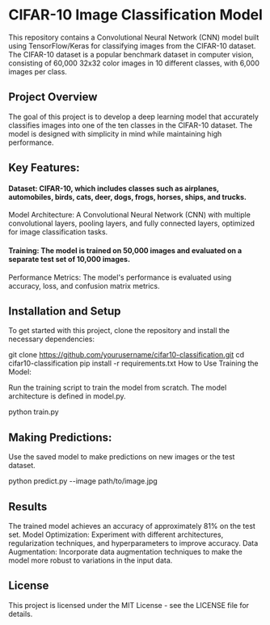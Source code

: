 # CIFAR-10 Image Classification Model

This repository contains a Convolutional Neural Network (CNN) model built using TensorFlow/Keras for classifying images from the CIFAR-10 dataset. The CIFAR-10 dataset is a popular benchmark dataset in computer vision, consisting of 60,000 32x32 color images in 10 different classes, with 6,000 images per class.

## Project Overview
The goal of this project is to develop a deep learning model that accurately classifies images into one of the ten classes in the CIFAR-10 dataset. The model is designed with simplicity in mind while maintaining high performance.

## Key Features:
#### Dataset: CIFAR-10, which includes classes such as airplanes, automobiles, birds, cats, deer, dogs, frogs, horses, ships, and trucks.
Model Architecture: A Convolutional Neural Network (CNN) with multiple convolutional layers, pooling layers, and fully connected layers, optimized for image classification tasks.
#### Training: The model is trained on 50,000 images and evaluated on a separate test set of 10,000 images.
Performance Metrics: The model's performance is evaluated using accuracy, loss, and confusion matrix metrics.

## Installation and Setup
To get started with this project, clone the repository and install the necessary dependencies:

git clone https://github.com/yourusername/cifar10-classification.git
cd cifar10-classification
pip install -r requirements.txt
How to Use
Training the Model:

Run the training script to train the model from scratch. The model architecture is defined in model.py.

python train.py

## Making Predictions:
Use the saved model to make predictions on new images or the test dataset.

python predict.py --image path/to/image.jpg

## Results
The trained model achieves an accuracy of approximately 81% on the test set.
Model Optimization: Experiment with different architectures, regularization techniques, and hyperparameters to improve accuracy.
Data Augmentation: Incorporate data augmentation techniques to make the model more robust to variations in the input data.

## License
This project is licensed under the MIT License - see the LICENSE file for details.
